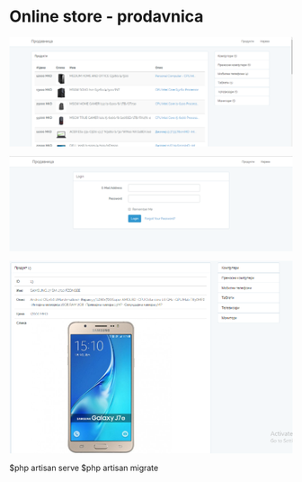 # Online store - prodavnica
![1](https://github.com/ivanaaaa/prodavnica/blob/master/1.png)


![2](https://github.com/ivanaaaa/prodavnica/blob/master/2.png)


![3](https://github.com/ivanaaaa/prodavnica/blob/master/3.png)

$php artisan serve
$php artisan migrate
